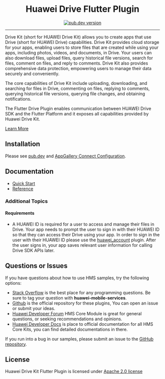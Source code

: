 <p align="center">
  <h1 align="center">Huawei Drive Flutter Plugin</h1>
</p>



<p align="center">
  <a href="https://pub.dev/packages/huawei_drive"><img src="https://img.shields.io/pub/v/huawei_drive?style=for-the-badge" alt="pub.dev version"></a>
</p>


----

Drive Kit (short for HUAWEI Drive Kit) allows you to create apps that use Drive (short for HUAWEI Drive) capabilities. Drive Kit provides cloud storage for your apps, enabling users to store files that are created while using your apps, including photos, videos, and documents, in Drive. Your users can also download files, upload files, query historical file versions, search for files, comment on files, and reply to comments. Drive Kit also provides comprehensive data protection, empowering users to manage their data securely and conveniently.

The core capabilities of Drive Kit include uploading, downloading, and searching for files in Drive, commenting on files, replying to comments, querying historical file versions, querying file changes, and obtaining notifications.

The Flutter Drive Plugin enables communication between HUAWEI Drive SDK and the Flutter Platform and it exposes all capabilities provided by Huawei Drive Kit.

[Learn More](https://developer.huawei.com/consumer/en/doc/development/HMS-Plugin-Guides/introduction-0000001077725482)

## Installation

Please see [pub.dev](https://pub.dev/packages/huawei_drive/install) and [AppGallery Connect Configuration](https://developer.huawei.com/consumer/en/doc/development/HMS-Plugin-Guides/config-agc-0000001096585687).

## Documentation

- [Quick Start](https://developer.huawei.com/consumer/en/doc/development/HMS-Plugin-Guides/func-desc-0000001096446753)
- [Reference](https://developer.huawei.com/consumer/en/doc/development/HMS-Plugin-References/overview-0000001096843987)

### Additional Topics

#### Requirements

- A HUAWEI ID is required for a user to access and manage their files in Drive. Your app needs to prompt the user to sign in with their HUAWEI ID so that they can access their Drive using your app. In order to sign in the user with their HUAWEI ID please use the [huawei_account](https://pub.dev/packages/huawei_account) plugin. After the user signs in, your app saves relevant user information for calling Drive SDK APIs later.

## Questions or Issues

If you have questions about how to use HMS samples, try the following options:

- [Stack Overflow](https://stackoverflow.com/questions/tagged/huawei-mobile-services) is the best place for any programming questions. Be sure to tag your question with 
  **huawei-mobile-services**.
- [Github](https://github.com/HMS-Core/hms-flutter-plugin) is the official repository for these plugins, You can open an issue or submit your ideas.
- [Huawei Developer Forum](https://forums.developer.huawei.com/forumPortal/en/home?fid=0101187876626530001) HMS Core Module is great for general questions, or seeking recommendations and opinions.
- [Huawei Developer Docs](https://developer.huawei.com/consumer/en/doc/overview/HMS-Core-Plugin) is place to official documentation for all HMS Core Kits, you can find detailed documentations in there.

If you run into a bug in our samples, please submit an issue to the [GitHub repository](https://github.com/HMS-Core/hms-flutter-plugin).

## License

Huawei Drive Kit Flutter Plugin is licensed under [Apache 2.0 license](LICENCE)